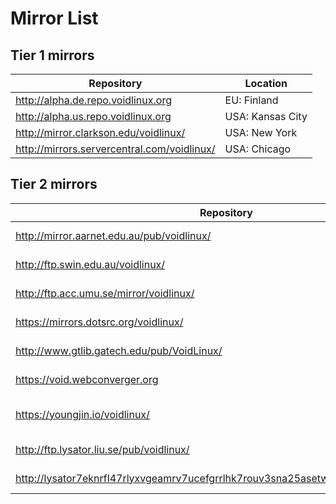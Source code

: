 # Mirror List

## Tier 1 mirrors

| Repository                                    | Location         |
|-----------------------------------------------|------------------|
| <http://alpha.de.repo.voidlinux.org>          | EU: Finland      |
| <http://alpha.us.repo.voidlinux.org>          | USA: Kansas City |
| <http://mirror.clarkson.edu/voidlinux/>       | USA: New York    |
| <http://mirrors.servercentral.com/voidlinux/> | USA: Chicago     |

## Tier 2 mirrors

| Repository                                                                             | Location          |
|----------------------------------------------------------------------------------------|-------------------|
| <http://mirror.aarnet.edu.au/pub/voidlinux/>                                           | AU: Canberra      |
| <http://ftp.swin.edu.au/voidlinux/>                                                    | AU: Melbourne     |
| <http://ftp.acc.umu.se/mirror/voidlinux/>                                              | EU: Sweden        |
| <https://mirrors.dotsrc.org/voidlinux/>                                                | EU: Denmark       |
| <http://www.gtlib.gatech.edu/pub/VoidLinux/>                                           | USA: Atlanta      |
| <https://void.webconverger.org>                                                        | APAN: Singapore   |
| <https://youngjin.io/voidlinux/>                                                       | APAN: South Korea |
| <http://ftp.lysator.liu.se/pub/voidlinux/>                                             | EU: Sweden        |
| <http://lysator7eknrfl47rlyxvgeamrv7ucefgrrlhk7rouv3sna25asetwid.onion/pub/voidlinux/> | EU: Sweden        |
